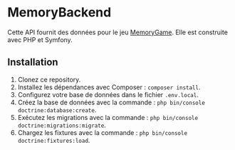 # MemoryBackend

Cette API fournit des données pour le jeu [MemoryGame](https://github.com/MemoryProject/MemoryGame). Elle est construite avec PHP et Symfony.

## Installation

1. Clonez ce repository.
2. Installez les dépendances avec Composer : `composer install`.
3. Configurez votre base de données dans le fichier `.env.local`.
4. Créez la base de données avec la commande : `php bin/console doctrine:database:create`.
5. Exécutez les migrations avec la commande : `php bin/console doctrine:migrations:migrate`.
6. Chargez les fixtures avec la commande : `php bin/console doctrine:fixtures:load`.